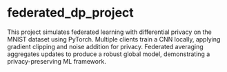 # federated_dp_project
This project simulates federated learning with differential privacy on the MNIST dataset using PyTorch. Multiple clients train a CNN locally, applying gradient clipping and noise addition for privacy. Federated averaging aggregates updates to produce a robust global model, demonstrating a privacy-preserving ML framework.
